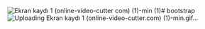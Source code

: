 ![Ekran kaydı 1 (online-video-cutter com) (1)-min (1)](https://github.com/OguzAkarsu/bootstrap/assets/146770487/8bf3334b-f15f-468d-a72d-581881cffd5a)# bootstrap
![Uploading Ekran kaydı 1 (online-video-cutter.com) (1)-min.gif…]()


